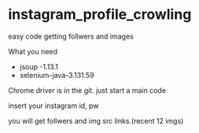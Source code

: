 # instagram_profile_crowling
easy code getting follwers and images



What you need
- jsoup -1.13.1
- selenium-java-3.131.59


Chrome driver is in the git.
just start a main code

insert your instagram id, pw

you will get follwers and img src links.(recent 12 imgs)
